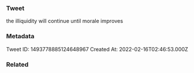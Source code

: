 ### Tweet
the illiquidity will continue until morale improves

### Metadata
Tweet ID: 1493778885124648967
Created At: 2022-02-16T02:46:53.000Z

### Related

